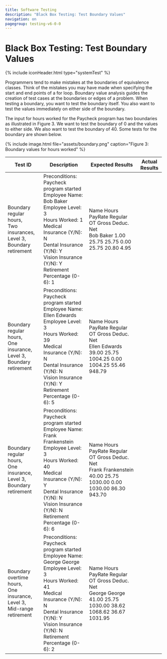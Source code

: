 ```yaml
---
title: Software Testing
description: "Black Box Testing: Test Boundary Values"
navigation: on
pagegroup: testing-v6-0-0
--- 
```


# Black Box Testing: Test Boundary Values
{% include iconHeader.html type="systemTest" %}

Programmers tend to make mistakes at the boundaries of equivalence
classes. Think of the mistakes you may have made when specifying the
start and end points of a for loop. Boundary value analysis guides the
creation of test cases at the boundaries or edges of a problem. When
testing a boundary, you want to test the boundary itself. You also want
to test the values immediately on either side of the boundary.

The input for hours worked for the Paycheck program has two boundaries
as illustrated in Figure 3. We want to test the boundary of 0 and the
values to either side. We also want to test the boundary of 40. Some
tests for the boundary are shown below.

{% include image.html file="assets/boundary.png" caption="Figure 3: Boundary values for hours worked"  %}

| Test ID                                                                           | Description                                                                                                                                                                                                                                     | Expected Results                                                                                                                                                                         | Actual Results |
|-----------------------------------------------------------------------------------|-------------------------------------------------------------------------------------------------------------------------------------------------------------------------------------------------------------------------------------------------|------------------------------------------------------------------------------------------------------------------------------------------------------------------------------------------|----------------|
| Boundary regular hours, <br>Two insurances, <br>Level 3, <br>Boundary retirement  | Preconditions: Paycheck program started<br>Employee Name: Bob Baker<br>Employee Level: 3<br>Hours Worked: 1<br>Medical Insurance (Y/N): N<br>Dental Insurance (Y/N): Y<br>Vision Insurance (Y/N): Y<br>Retirement Percentage (0-6): 1           | Name                     Hours   PayRate   Regular        OT     Gross    Deduc.       Net<br>Bob Baker                 1.00     25.75     25.75      0.00     25.75     20.80      4.95 |                |
| Boundary regular hours, <br>One insurance, <br>Level 3, <br>Boundary retirement   | Preconditions: Paycheck program started<br>Employee Name: Ellen Edwards<br>Employee Level: 3<br>Hours Worked: 39<br>Medical Insurance (Y/N): N<br>Dental Insurance (Y/N): N<br>Vision Insurance (Y/N): Y<br>Retirement Percentage (0-6): 5      | Name                     Hours   PayRate   Regular        OT     Gross    Deduc.       Net<br>Ellen Edwards            39.00     25.75   1004.25      0.00   1004.25     55.46    948.79 |                |
| Boundary regular hours, <br>One insurance, <br>Level 3, <br>Boundary retirement   | Preconditions: Paycheck program started<br>Employee Name: Frank Frankenstein<br>Employee Level: 3<br>Hours Worked: 40<br>Medical Insurance (Y/N): Y<br>Dental Insurance (Y/N): N<br>Vision Insurance (Y/N): N<br>Retirement Percentage (0-6): 6 | Name                     Hours   PayRate   Regular        OT     Gross    Deduc.       Net<br>Frank Frankenstein       40.00     25.75   1030.00      0.00   1030.00     86.30    943.70 |                |
| Boundary overtime hours, <br>One insurance, <br>Level 3, <br>Mid-range retirement | Preconditions: Paycheck program started<br>Employee Name: George George<br>Employee Level: 3<br>Hours Worked: 41<br>Medical Insurance (Y/N): N<br>Dental Insurance (Y/N): Y<br>Vision Insurance (Y/N): N<br>Retirement Percentage (0-6): 2      | Name                     Hours   PayRate   Regular        OT     Gross    Deduc.       Net<br>George George            41.00     25.75   1030.00     38.62   1068.62     36.67   1031.95 |                |
